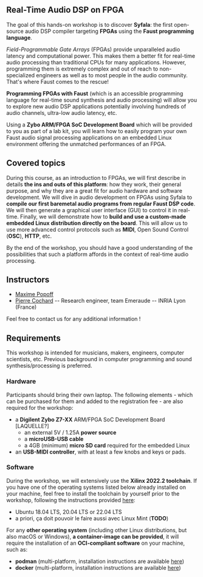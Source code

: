 
## Real-Time Audio DSP on FPGA 

The goal of this hands-on workshop is to discover **Syfala**: the first open-source audio DSP compiler targeting **FPGAs** using the **Faust programming language**.

*Field-Programmable Gate Arrays* (FPGAs) provide unparalleled audio latency and computational power. This makes them a better fit for real-time audio processing than traditional CPUs for many applications.
However, programming them is extremely complex and out of reach to non-specialized engineers as well as to most people in the audio community. That's where Faust comes to the rescue!

**Programming FPGAs with Faust** (which is an accessible programming language for real-time sound synthesis and audio processing) will allow you to explore new audio DSP applications potentially involving hundreds of audio channels, ultra-low audio latency, etc.

Using a **Zybo ARM/FPGA SoC Development Board** which will be provided to you as part of a lab kit, you will learn how to easily program your own Faust audio signal processing applications on an embedded Linux environment offering the unmatched performances of an FPGA.

## Covered topics
During this course, as an introduction to FPGAs, we will first describe in details **the ins and outs of this platform**: how they work, their general purpose, and why they are a great fit for audio hardware and software development.
We will dive in audio development on FPGAs using Syfala to **compile our first baremetal audio programs from regular Faust DSP code**. We will then generate a graphical user interface (GUI) to control it in real-time.
Finally, we will demonstrate how to **build and use a custom-made embedded Linux distribution directly on the board**. This will allow us to use more advanced control protocols such as **MIDI**, Open Sound Control (**OSC**), **HTTP**, etc.

By the end of the workshop, you should have a good understanding of the possibilities that such a platform affords in the context of real-time audio processing.

## Instructors
- [Maxime Popoff](mailto:maxime.popoff@insa-lyon.fr)
- [Pierre Cochard](mailto:pierre.cochard@inria.fr) -- Research engineer, team Emeraude -- INRIA Lyon (France)

Feel free to contact us for any additional information !

## Requirements

This workshop is intended for musicians, makers, engineers, computer  scientists, etc. Previous background in computer programming and sound synthesis/processing is preferred.

### Hardware 

Participants should bring their own laptop. The following elements - which can be purchased for them and added to the registration fee - are also required for the workshop: 

- a **Digilent Zybo Z7-XX** ARM/FPGA SoC Development Board [LAQUELLE?]
  - an external 5V / 1.25A **power source**
  - a **microUSB-USB cable**
  - a 4GB (minimum) **micro SD card** required for the embedded Linux 
- an **USB-MIDI controller**, with at least a few knobs and keys or pads.

### Software

During the workshop, we will extensively use the **Xilinx 2022.2 toolchain**. If you have one of the operating systems listed below already installed on your machine, feel free to install the toolchain by yourself prior to the workshop, following the instructions provided [here](resources.md):

- Ubuntu 18.04 LTS, 20.04 LTS or 22.04 LTS
- a priori, ça doit pouvoir le faire aussi avec Linux Mint (**TODO**)

For any **other operating system** (including other Linux distributions, but also macOS or Windows), **a container-image can be provided**, it will require the installation of an **OCI-compliant software** on your machine, such as:

-  **podman** (multi-platform, installation instructions are available [here](https://podman.io/getting-started/installation))
- **docker** (multi-platform, installation instructions are available [here](https://docs.docker.com/get-docker/))
